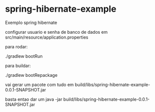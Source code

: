 # spring-hibernate-example

Exemplo spring hibernate

configurar usuario e senha de banco de dados em src/main/resource/application.properties

para rodar:

./gradlew bootRun


para buildar:

./gradlew bootRepackage

vai gerar um pacote com tudo em build/libs/spring-hibernate-example-0.0.1-SNAPSHOT.jar

basta entao dar um java -jar build/libs/spring-hibernate-example-0.0.1-SNAPSHOT.jar


